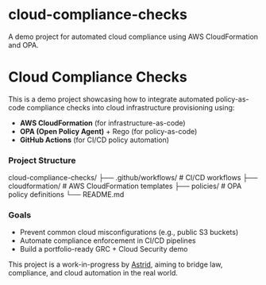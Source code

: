 # cloud-compliance-checks
A demo project for automated cloud compliance using AWS CloudFormation and OPA.
# Cloud Compliance Checks

This is a demo project showcasing how to integrate automated policy-as-code compliance checks into cloud infrastructure provisioning using:

- **AWS CloudFormation** (for infrastructure-as-code)
- **OPA (Open Policy Agent)** + Rego (for policy-as-code)
- **GitHub Actions** (for CI/CD policy automation)

### Project Structure
cloud-compliance-checks/
├── .github/workflows/ # CI/CD workflows
├── cloudformation/ # AWS CloudFormation templates
├── policies/ # OPA policy definitions
└── README.md

### Goals
- Prevent common cloud misconfigurations (e.g., public S3 buckets)
- Automate compliance enforcement in CI/CD pipelines
- Build a portfolio-ready GRC + Cloud Security demo

This project is a work-in-progress by [Astrid](https://github.com/goa666sa), aiming to bridge law, compliance, and cloud automation in the real world.
